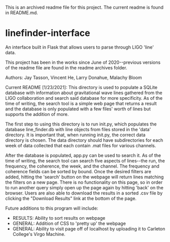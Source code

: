 This is an archived readme file for this project. The current readme is found in README.md.

# linefinder-interface
An interface built in Flask that allows users to parse through LIGO 'line' data.

This project has been in the works since June of 2020--previous versions of the readme file are found in the readme archives folder.

Authors: Jay Tasson, Vincent He, Larry Donahue, Malachy Bloom

Current README [1/23/2021]:
This directory is used to populate a SQLite database with information about gravitational wave lines gathered from the LIGO collaboration and search said database for more specificity. As of the time of writing, the search tool is a simple web page that returns a result and the database is only populated with a few files' worth of lines but supports the addition of more.

The first step to using this directory is to run init.py, which populates the database line_finder.db with line objects from files stored in the 'data' directory. It is important that, when running init.py, the correct data directory is chosen. The data directory should have subdirectories for each week of data collected that each contain .mat files for various channels.

After the database is populated, app.py can be used to search it. As of the time of writing, the search tool can search five aspects of lines--the run, the frequency, the coherence, the week, and the channel. The frequency and coherence fields can be sorted by bound. Once the desired filters are added, hitting the 'search' button on the webpage will return lines matching the filters on a new page. There is no functionality on this page, so in order to run another query simply open up the page again by hitting 'back' on the browser. Users are also able to download the results in a sorted .csv file by clicking the "Download Results" link at the bottom of the page.

Future additions to this program will include:
 - RESULTS: Ability to sort results on webpage
 - GENERAL: Addition of CSS to 'pretty up' the webpage
 - GENERAL: Ability to visit page off of localhost by uploading it to Carleton College's Virgo Machine.
